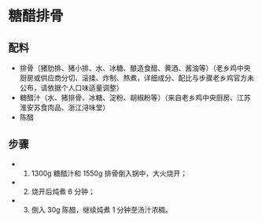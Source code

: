 # 糖醋排骨

## 配料
- 排骨（猪肋排、猪小排、水、冰糖、酿造食醋、黄酒、酱油等）（老乡鸡中央厨房或供应商分切、滚揉、炸制、熬煮，详细成分、配比与步骤老乡鸡官方未公布，请依据个人口味适量调整）
- 糖醋汁（水、猪排骨、冰糖、淀粉、胡椒粉等）（来自老乡鸡中央厨房、江苏淮安苏食肉品、浙江浔味堂）
- 陈醋

## 步骤
- 1. 1300g 糖醋汁和 1550g 排骨倒入锅中，大火烧开；
- 2. 烧开后炖煮 6 分钟；
- 3. 倒入 30g 陈醋，继续炖煮 1 分钟至汤汁浓稠。